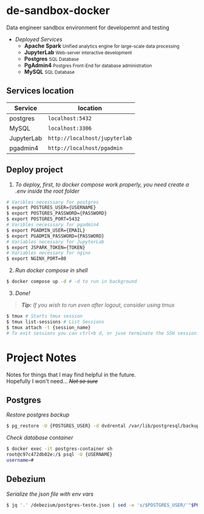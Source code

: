 # de-sandbox-docker

Data engineer sandbox environment for developemnt and testing
* *Deployed Services*
 	* **Apache Spark**  <small>Unified analytics engine for large-scale data processing</small>
 	* **JupyterLab** <small>Web-server interactive development</small>
	* **Postgres** <small>SQL Database</small>
 	* **PgAdmin4** <small>Postgres Front-End for database administration</small>
    * **MySQL** <small>SQL Database</small>

## Services location
| Service    | location                      | 
|------------|-------------------------------|
| postgres   | `localhost:5432`              |
| MySQL      | `localhost:3306`              |
| JupyterLab | `http://localhost/jupyterlab` |
| pgadmin4   | `http://localhost/pgadmin`    |

## Deploy project
1. *To deploy, first, to docker compose work properly, you need create a .env inside the root folder*
```bash
# Varibles necesssary for postgres
$ export POSTGRES_USER={USERNAME}
$ export POSTGRES_PASSWORD={PASSWORD}
$ export POSTGRES_PORT=5432
# Varibles necesssary for pgadmin4
$ export PGADMIN_USER={EMAIL}
$ export PGADMIN_PASSWORD={PASSWORD}
# Variables necessary for JupyterLab
$ export JSPARK_TOKEN={TOKEN}
# Variables necessary for nginx
$ export NGINX_PORT=80
```
2. *Run docker compose in shell*
```bash
$ docker compose up -d # -d to run in background
```
3. *Done!*  
> ***Tip:*** *If you wish to run even after logout, consider using tmux*
```bash
$ tmux # Starts tmux session
$ tmux list-sessions # List Sessions
$ tmux attach -t {session_name}
# To exit sessions you can ctrl+b d, or juse terminate the SSH session.
```  
# Project Notes
Notes for things that I may find helpful in the future.  
Hopefully I won't need... *~~Not so sure~~*
## Postgres
*Restore postgres backup*
```bash
$ pg_restore -U {POSTGRES_USER} -d dvdrental /var/lib/postgresql/backups/dvdrental.tar
```
*Check database container*
```bash
$ docker exec -it postgres-container sh
root@c97c472db02e:/$ psql -U {USERNAME}
username=#
```
## Debezium
*Serialize the json file with env vars*
```bash
$ jq '.' /debezium/postgres-teste.json | sed -e 's/$POSTGRES_USER/'"$POSTGRES_USER"'/g' -e 's/$POSTGRES_PASSWORD/'"$POSTGRES_PASSWORD"'/g'
```
